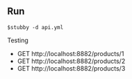 ## Run
```
$stubby -d api.yml
```

Testing
* GET http://localhost:8882/products/1
* GET http://localhost:8882/products/2
* GET http://localhost:8882/products/3